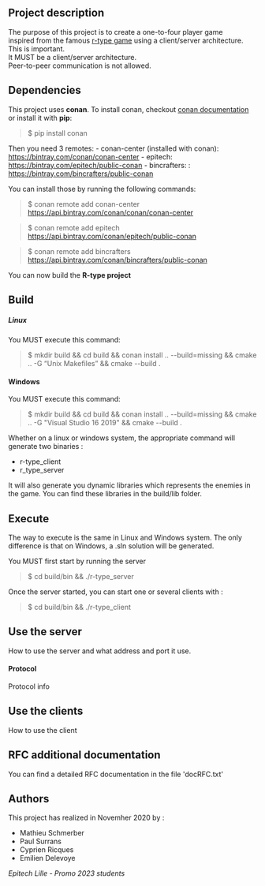 ## Project description

The purpose of this project is to create a one-to-four player game<br>
inspired from the famous [r-type game](http://www.hardcoregaming101.net/r-type/) using a client/server architecture. This is important.<br>
It MUST be a client/server architecture.<br>
Peer-to-peer communication is not allowed.

## Dependencies

This project uses **conan**.
To install conan, checkout [conan documentation](https://docs.conan.io/en/1.7/installation.html)
or install it with **pip**:
>$ pip install conan

Then you need 3 remotes:
    - conan-center (installed with conan): https://bintray.com/conan/conan-center
    - epitech: https://bintray.com/epitech/public-conan
    - bincrafters: : https://bintray.com/bincrafters/public-conan 
    

You can install those by running the following commands:
>$ conan remote add conan-center https://api.bintray.com/conan/conan/conan-center 

>$ conan remote add epitech https://api.bintray.com/conan/epitech/public-conan

>$ conan remote add bincrafters https://api.bintray.com/conan/bincrafters/public-conan 

You can now build the **R-type project**

## Build

##### Linux
You MUST execute this command:
>$ mkdir build && cd build && conan install .. --build=missing && cmake .. -G “Unix Makefiles” && cmake --build .

#### Windows
You MUST execute this command:
>$ mkdir build && cd build && conan install .. --build=missing && cmake .. -G "Visual Studio 16 2019" && cmake --build .

Whether on a linux or windows system, the appropriate command will generate two binaries :

* r-type_client
* r_type_server

It will also generate you dynamic libraries which represents the enemies in the game.
You can find these libraries in the build/lib folder.

## Execute
The way to execute is the same in Linux and Windows system.
The only difference is that on Windows, a .sln solution will be generated.

You MUST first start by running the server
>$ cd build/bin && ./r-type_server

Once the server started, you can start one or several clients with :
>$ cd build/bin && ./r-type_client

## Use the server

How to use the server and what address and port it use.

#### Protocol

Protocol info

## Use the clients

How to use the client

## RFC additional documentation

You can find a detailed RFC documentation in the file 'docRFC.txt'

## Authors

This project has realized in Novemher 2020 by :
* Mathieu Schmerber
* Paul Surrans
* Cyprien Ricques
* Emilien Delevoye

*Epitech Lille - Promo 2023 students*

